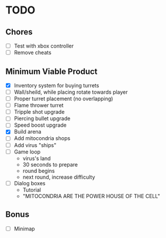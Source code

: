 # TODO

## Chores

- [ ] Test with xbox controller
- [ ] Remove cheats

## Minimum Viable Product

- [x] Inventory system for buying turrets
- [ ] Wall/sheild, while placing rotate towards player
- [ ] Proper turret placement (no overlapping)
- [ ] Flame thrower turret
- [ ] Tripple shot upgrade
- [ ] Piercing bullet upgrade
- [ ] Speed boost upgrade
- [x] Build arena
- [ ] Add mitocondria shops
- [ ] Add virus "ships"
- [ ] Game loop
    - virus's land
    - 30 seconds to prepare
    - round begins
    - next round, increase difficulty
- [ ] Dialog boxes
    - Tutorial
    - "MITOCONDRIA ARE THE POWER HOUSE OF THE CELL"

## Bonus

- [ ] Minimap